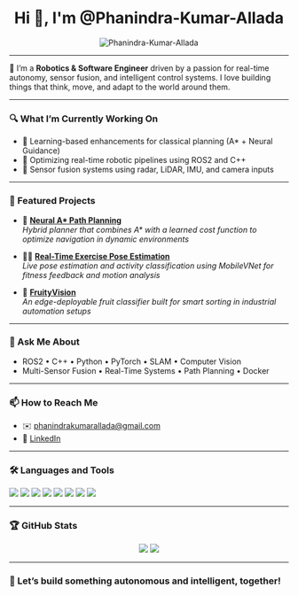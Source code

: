 <h1 align="center">Hi 👋, I'm @Phanindra-Kumar-Allada</h1>

<p align="center">
  <img src="https://komarev.com/ghpvc/?username=Phanindra-Kumar-Allada&label=Profile+Views&color=0e75b6&style=flat" alt="Phanindra-Kumar-Allada" />
</p>

---

🎯 I’m a **Robotics & Software Engineer** driven by a passion for real-time autonomy, sensor fusion, and intelligent control systems. I love building things that think, move, and adapt to the world around them.

---

### 🔍 What I’m Currently Working On
- 🧭 Learning-based enhancements for classical planning (A* + Neural Guidance)
- 🎯 Optimizing real-time robotic pipelines using ROS2 and C++
- 🔧 Sensor fusion systems using radar, LiDAR, IMU, and camera inputs

---

### 🌟 Featured Projects

- 🚀 **[Neural A* Path Planning](https://github.com/Phanindra-Kumar-Allada/NeuralAstar_PathPlanning)**  
  _Hybrid planner that combines A* with a learned cost function to optimize navigation in dynamic environments_

- 🏋️‍♂️ **[Real-Time Exercise Pose Estimation](https://github.com/Phanindra-Kumar-Allada/Real-Time_Motion_Tracking_for_Smarter_Workouts)**  
  _Live pose estimation and activity classification using MobileVNet for fitness feedback and motion analysis_

- 🍎 **[FruityVision](https://github.com/Phanindra-Kumar-Allada/FruityVision)**  
  _An edge-deployable fruit classifier built for smart sorting in industrial automation setups_

---

### 💬 Ask Me About
- ROS2 • C++ • Python • PyTorch • SLAM • Computer Vision  
- Multi-Sensor Fusion • Real-Time Systems • Path Planning • Docker

---

### 📫 How to Reach Me
- ✉️ phanindrakumarallada@gmail.com  
- 🔗 [LinkedIn](https://www.linkedin.com/in/phanindra-kumar-allada/)  
<!-- Optional personal site if available -->
<!-- 🌐 [Portfolio](https://your-portfolio-link.com) -->

---

### 🛠️ Languages and Tools

<p align="left">
  <img src="https://img.shields.io/badge/-C++-00599C?logo=c%2B%2B&logoColor=white" />
  <img src="https://img.shields.io/badge/-Python-3776AB?logo=python&logoColor=white" />
  <img src="https://img.shields.io/badge/-ROS2-22314E?logo=ros&logoColor=white" />
  <img src="https://img.shields.io/badge/-PyTorch-EE4C2C?logo=pytorch&logoColor=white" />
  <img src="https://img.shields.io/badge/-OpenCV-5C3EE8?logo=opencv&logoColor=white" />
  <img src="https://img.shields.io/badge/-Docker-2496ED?logo=docker&logoColor=white" />
  <img src="https://img.shields.io/badge/-Jetson-76B900?logo=nvidia&logoColor=white" />
  <img src="https://img.shields.io/badge/-GitHub_Actions-2088FF?logo=github-actions&logoColor=white" />
</p>

---

### 🏆 GitHub Stats

<p align="center">
  <img src="https://github-readme-stats.vercel.app/api?username=Phanindra-Kumar-Allada&show_icons=true&theme=tokyonight" />
  <img src="https://github-readme-stats.vercel.app/api/top-langs/?username=Phanindra-Kumar-Allada&layout=compact&theme=tokyonight" />
</p>

---

### 🚀 Let’s build something autonomous and intelligent, together!
